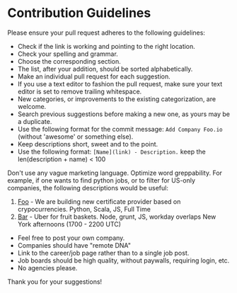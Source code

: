 # Contribution Guidelines

Please ensure your pull request adheres to the following guidelines:

- Check if the link is working and pointing to the right location.
- Check your spelling and grammar.
- Choose the corresponding section.
- The list, after your addition, should be sorted alphabetically.
- Make an individual pull request for each suggestion.
- If you use a text editor to fashion the pull request, make sure your text editor is set to remove trailing whitespace.
- New categories, or improvements to the existing categorization, are welcome.
- Search previous suggestions before making a new one, as yours may be a duplicate.
- Use the following format for the commit message: `Add Company Foo.io` (without 'awesome' or something else).
- Keep descriptions short, sweet and to the point.
- Use the following format: `[Name](link) - Description.` keep the len(description + name) < 100

Don't use any vague marketing language. Optimize word greppability. For example, if one wants to find python jobs, or to filter for US-only companies, the following descriptions would be useful:

1. [Foo](foo.io) - We are building new certificate provider based on crypocurrencies. Python, Scala, JS, Full Time
1. [Bar](bar.io) - Uber for fruit baskets. Node, grunt, JS, workday overlaps New York afternoons (1700 - 2200 UTC)

- Feel free to post your own company.
- Companies should have "remote DNA"
- Link to the career/job page rather than to a single job post.
- Job boards should be high quality, without paywalls, requiring login, etc.
- No agencies please.

Thank you for your suggestions!
